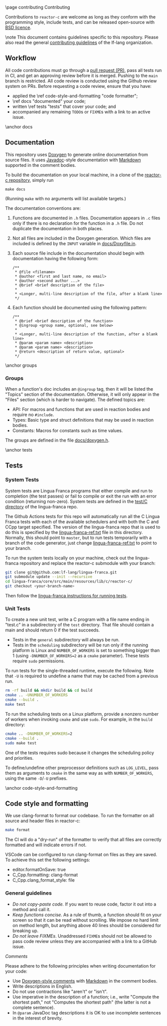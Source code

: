 \page contributing Contributing

Contributions to `reactor-c` are welcome as long as they conform with the programming style, include tests, and can be released open-source with [BSD licence](https://github.com/lf-lang/reactor-c/blob/main/LICENSE.md).

\note This document contains guidelines specific to this repository. Please also read the general [contributing guidelines](https://github.com/lf-lang/.github/blob/main/CONTRIBUTING.md) of the lf-lang organization.

## Workflow
All code contributions must go through a [pull request (PR)](https://github.com/lf-lang/.github/blob/main/CONTRIBUTING.md#pull-requests), pass all tests run in CI, and get an approving review before it is merged. Pushing to the `main` branch is restricted. All code review is conducted using the Github review system on PRs. Before requesting a code review, ensure that you have:

- applied the \ref code-style-and-formatting "code formatter";
- \ref docs "documented" your code;
- written \ref tests "tests" that cover your code; and
- accompanied any remaining `TODO`s or `FIXME`s with a link to an active issue.

\anchor docs
## Documentation

This repository uses [Doxygen](https://doxygen.org) to generate online documentation from source files. It uses [Javadoc](https://en.wikipedia.org/wiki/Javadoc)-style documentation with [Markdown](https://en.wikipedia.org/wiki/Markdown) supported in the comment bodies.

To build the documentation on your local machine, in a clone of the [reactor-c repository](https://github.com/lf-lang/reactor-c), simply run

```
make docs
```
(Running `make` with no arguments will list available targets.)

The documentation conventions are:

1. Functions are documented in `.h` files. Documentation appears in `.c` files only if there is no declaration for the function in a `.h` file. Do not duplicate the documentation in both places.
2. Not all files are included in the Doxygen generation. Which files are included is defined by the `INPUT` variable in [docs/Doxyfile.in](https://github.com/lf-lang/reactor-c/blob/main/docs/Doxyfile.in).
3. Each source file include in the documentation should begin with documentation having the following form:
   
    ```
    /**
     * @file <filename>
     * @author <first and last name, no email>
     * @author <second author ...>
     * @brief <brief description of the file>
     *
     * <Longer, multi-line description of the file, after a blank line>
     */
    ```
4. Each function should be documented using the following pattern:
   
    ```
    /**
     * @brief <brief description of the function>
     * @ingroup <group name, optional, see below>
     *
     * <Longer, multi-line description of the function, after a blank line>
     * @param <param name> <description>
     * @param <param name> <description>
     * @return <description of return value, optional>
     */
    ```

\anchor groups
### Groups

When a function's doc includes an `@ingroup` tag, then it will be listed the "Topics" section of the documentation. Otherwise, it will only appear in the "Files" section (which is harder to navigate).  The defined topics are:

* API: For macros and functions that are used in reaction bodies and require no `#include`.
* Types: Basic type and struct definitions that may be used in reaction bodies.
* Constants: Macros for constants such as time values.

The groups are defined in the file [docs/doxygen.h](https://github.com/lf-lang/reactor-c/blob/main/docs/doxygen.h).

\anchor tests
## Tests

### System Tests
System tests are Lingua Franca programs that either compile and run to completion (the test passes) or fail to compile or exit the run with an error condition (returning non-zero).
System tests are defined in the [test/C directory](https://github.com/lf-lang/lingua-franca/tree/master/test/C) of the lingua-franca repo.

The Github Actions tests for this repo will automatically run all the C Lingua Franca tests with each of the available schedulers and with both the C and CCpp target specified. The version of the lingua-franca repo that is used to do this is specified by the [lingua-franca-ref.txt](lingua-franca-ref.txt) file in this directory.
Normally, this should point to `master`, but to run tests temporarily with a branch of the code generator, just change [lingua-franca-ref.txt](lingua-franca-ref.txt) to point to your branch.

To run the system tests locally on your machine, check out the lingua-franca repository and replace the reactor-c submodule with your branch:

```sh
git clone git@github.com:lf-lang/lingua-franca.git
git submodule update --init --recursive
cd lingua-franca/core/src/main/resources/lib/c/reactor-c/
git checkout <your-branch-name>
```

Then follow the [lingua-franca instructions for running tests](https://github.com/lf-lang/lingua-franca/blob/master/CONTRIBUTING.md).

### Unit Tests
To create a new unit test, write a C program with a file name ending in "test.c"
in a subdirectory of the `test` directory. That file should contain a main and should return 0 if the test succeeds.

* Tests in the `general` subdirectory will always be run.
* Tests in the `scheduling` subdirectory will be run
only if the running platform is Linux and `NUMBER_OF_WORKERS` is set to something bigger than 1 (using `-DNUMBER_OF_WORKERS=2` as a `cmake` parameter). These tests require `sudo` permissions.

To run tests for the single-threaded runtime, execute the following. Note that
`-U` is required to undefine a name that may be cached from a previous run.

```sh
rm -rf build && mkdir build && cd build
cmake .. -UNUMBER_OF_WORKERS
cmake --build .
make test
```

To run the scheduling tests on a Linux platform, provide a nonzero number of workers when invoking `cmake` and use `sudo`. For example, in the `build` directory:

```sh
cmake .. -DNUMBER_OF_WORKERS=2
cmake --build .
sudo make test
```

One of the tests requires sudo because
it changes the scheduling policy and priorities.

To define/undefine other preprocessor definitions such as `LOG_LEVEL`, pass them as
arguments to `cmake` in the same way as with `NUMBER_OF_WORKERS`, using the same
`-D`/`-U` prefixes.


\anchor code-style-and-formatting
## Code style and formatting
We use clang-format to format our codebase. To run the formatter on all source and header files in reactor-c:

```sh
make format
```
The CI will do a "dry-run" of the formatter to verify that all files are correctly formatted and will indicate errors if not.

VSCode can be configured to run clang-format on files as they are saved. To achieve this set the following settings:

- editor.formatOnSave: true
- C_Cpp.formatting: clang-format
- C_Cpp.clang_format_style: file

### General guidelines
- _Do not copy-paste code._ If you want to reuse code, factor it out into a method and call it.
- _Keep functions concise._ As a rule of thumb, a function should fit on your screen so that it can be read without scrolling. We impose no hard limit on method length, but anything above 40 lines should be considered for breaking up.
- _Do not leave FIXMEs_. Unaddressed `FIXME`s should not be allowed to pass code review unless they are accompanied with a link to a GitHub issue.

_Comments_

Please adhere to the following principles when writing documentation for your code:

- Use [Doxygen-style comments](https://www.doxygen.nl/manual/docblocks.html) with [Markdown](https://www.doxygen.nl/manual/markdown.html) in the comment bodies.
- Write descriptions in English.
- Do not use contractions like "aren't" or "isn't".
- Use imperative in the description of a function; i.e., write "Compute the shortest path," not "Computes the shortest path" (the latter is not a complete sentence).
- In `@param` JavaDoc tag descriptions it is OK to use incomplete sentences in the interest of brevity.
